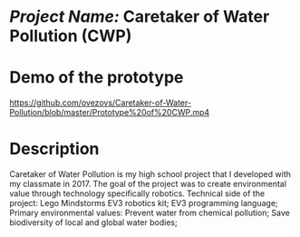 # *Project Name:* Caretaker of Water Pollution (CWP)
# Demo of the prototype
https://github.com/ovezovs/Caretaker-of-Water-Pollution/blob/master/Prototype%20of%20CWP.mp4
# Description
Caretaker of Water Pollution is my high school project that I developed with my classmate in 2017. The goal of the project was to create environmental value through technology specifically robotics.
Technical side of the project: 
	Lego Mindstorms EV3 robotics kit; 
	EV3 programming language;
Primary environmental values: 
	Prevent water from chemical pollution;
	Save biodiversity of local and global water bodies;